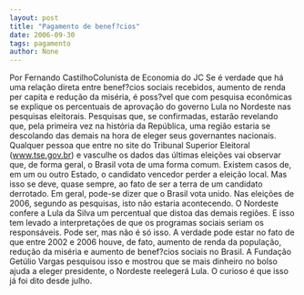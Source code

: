 ```yaml
---
layout: post
title: "Pagamento de benef?cios"
date: 2006-09-30
tags: pagamento
author: None
---
```

Por Fernando CastilhoColunista de
 Economia do JC
Se é verdade que há uma relação direta entre benef?cios sociais recebidos, aumento de renda per capita e redução da miséria, é poss?vel que com pesquisa econômicas se explique os percentuais de aprovação do governo Lula no Nordeste nas pesquisas eleitorais. Pesquisas que, se confirmadas, estarão revelando que, pela primeira vez na história da República, uma região estaria se descolando das demais na hora de eleger seus governantes nacionais. 
Qualquer pessoa que entre no site do Tribunal Superior Eleitoral (www.tse.gov.br) e vasculhe os dados das últimas eleições vai observar que, de forma geral, o Brasil vota de uma forma comum. Existem casos de, em um ou outro Estado, o candidato vencedor perder a eleição local. Mas isso se deve, quase sempre, ao fato de ser a terra de um candidato derrotado. Em geral, pode-se dizer que o Brasil vota unido.
Nas eleições de 2006, segundo as pesquisas, isto não estaria acontecendo. O Nordeste confere a Lula da Silva um percentual que distoa das demais regiões. E isso tem levado a interpretações de que os programas sociais seriam os responsáveis. Pode ser, mas não é só isso. A verdade pode estar no fato de que entre 2002 e 2006 houve, de fato, aumento de renda da população, redução da miséria e aumento de benef?cios sociais no Brasil. A Fundação Getúlio Vargas pesquisou isso e mostrou que se mais dinheiro no bolso ajuda a eleger presidente, o Nordeste reelegerá Lula. O curioso é que isso já foi dito desde julho. 